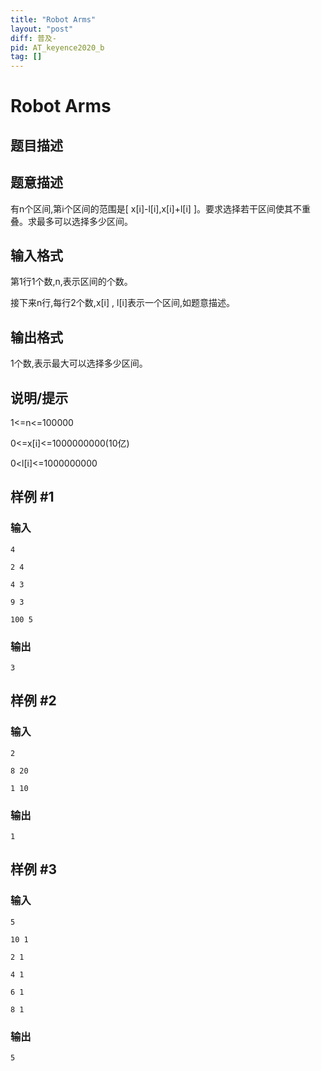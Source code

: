 ```yaml
---
title: "Robot Arms"
layout: "post"
diff: 普及-
pid: AT_keyence2020_b
tag: []
---
```


# Robot Arms

## 题目描述

## 题意描述

有n个区间,第i个区间的范围是[ x[i]-l[i],x[i]+l[i] ]。要求选择若干区间使其不重叠。求最多可以选择多少区间。

## 输入格式

第1行1个数,n,表示区间的个数。

接下来n行,每行2个数,x[i] , l[i]表示一个区间,如题意描述。

## 输出格式

1个数,表示最大可以选择多少区间。

## 说明/提示

1<=n<=100000

0<=x[i]<=1000000000(10亿)

0<l[i]<=1000000000

## 样例 #1

### 输入

```
4
2 4
4 3
9 3
100 5
```

### 输出

```
3
```

## 样例 #2

### 输入

```
2
8 20
1 10
```

### 输出

```
1
```

## 样例 #3

### 输入

```
5
10 1
2 1
4 1
6 1
8 1
```

### 输出

```
5
```

